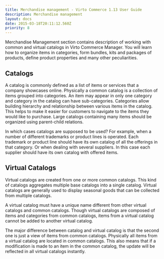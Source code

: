 ```yaml
---
title: Merchandise management - Virto Commerce 1.13 User Guide
description: Merchandise management
layout: docs
date: 2015-03-18T20:11:12.560Z
priority: 8
---
```

Merchandise Management section contains description of working with common and virtual catalogs in Virto Commerce Manager. You will learn how to organize items in categories, form bundles, kits and packages of products, define product properties and many other peculiarities.

## Catalogs

A catalog is commonly defined as a list of items or services that a company showcases online. Physically a common catalog is a collection of items grouped into categories. An item may appear in only one category and category in the catalog can have sub-categories. Categories allow building hierarchy and relationship between various items in the catalog. This helps to make it easier for customers to navigate to the items they would like to purchase. Large catalogs containing many items should be organized using parent-child relations.

In which cases catalogs are supposed to be used? For example, when a number of different trademarks or product lines is operated. Each trademark or product line should have its own catalog of all the offerings in that category. Or when dealing with several suppliers. In this case each supplier should have its own catalog with offered items.

## Virtual Catalogs

Virtual catalogs are created from one or more common catalogs. This kind of catalogs aggregates multiple base catalogs into a single catalog. Virtual catalogs are generally used to display seasonal goods that can be collected from multiple catalogs.

A virtual catalog must have a unique name different from other virtual catalogs and common catalogs. Though virtual catalogs are composed of items and categories from common catalogs, items from a virtual catalog cannot be added to another virtual catalog.

The major difference between catalog and virtual catalog is that the second one is just a view of items from common catalogs. Physically all items from a virtual catalog are located in common catalogs. This also means that if a modification is made to an item in the common catalog, the update will be reflected in all virtual catalogs instantly.